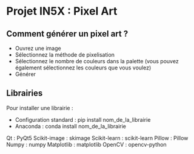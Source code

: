 # Projet IN5X : Pixel Art

## Comment générer un pixel art ?

- Ouvrez une image
- Sélectionnez la méthode de pixelisation
- Sélectionnez le nombre de couleurs dans la palette (vous pouvez également sélectionnez les couleurs que vous voulez)
- Générer

## Librairies
Pour installer une librairie : 
- Configuration standard : pip install nom_de_la_librairie
- Anaconda : conda install nom_de_la_librairie

Qt : PyQt5
Scikit-image : skimage
Scikit-learn : scikit-learn
Pillow : Pillow
Numpy : numpy
Matplotlib : matplotlib
OpenCV : opencv-python
